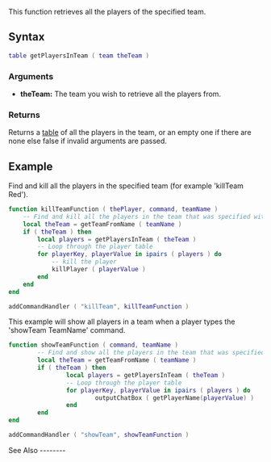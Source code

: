 This function retrieves all the players of the specified team.

Syntax
------

``` lua
table getPlayersInTeam ( team theTeam )
```

### Arguments

-   **theTeam:** The team you wish to retrieve all the players from.

### Returns

Returns a [table](/table.md "wikilink") of all the players in the team, or an empty one if there are none else false if invalid arguments are passed.

Example
-------

<section name="Server" class="server" show="true">
Find and kill all the players in the specified team (for example 'killTeam Red').

``` lua
function killTeamFunction ( thePlayer, command, teamName )
    -- Find and kill all the players in the team that was specified with the console command
    local theTeam = getTeamFromName ( teamName )
    if ( theTeam ) then
        local players = getPlayersInTeam ( theTeam )
        -- Loop through the player table
        for playerKey, playerValue in ipairs ( players ) do
            -- kill the player
            killPlayer ( playerValue )
        end
    end
end

addCommandHandler ( "killTeam", killTeamFunction )
```

</section>
<section name="Client" class="client" show="true">
This example will show all players in a team when a player types the 'showTeam TeamName' command.

``` lua
function showTeamFunction ( command, teamName )
        -- Find and show all the players in the team that was specified with the console command
        local theTeam = getTeamFromName ( teamName )
        if ( theTeam ) then
                local players = getPlayersInTeam ( theTeam ) 
                -- Loop through the player table
                for playerKey, playerValue in ipairs ( players ) do
                        outputChatBox ( getPlayerName(playerValue) )
                end
        end
end

addCommandHandler ( "showTeam", showTeamFunction )
```

</section>
See Also
--------
